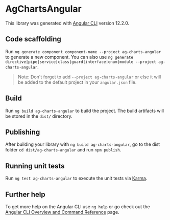 # AgChartsAngular

This library was generated with [Angular CLI](https://github.com/angular/angular-cli) version 12.2.0.

## Code scaffolding

Run `ng generate component component-name --project ag-charts-angular` to generate a new component. You can also use `ng generate directive|pipe|service|class|guard|interface|enum|module --project ag-charts-angular`.
> Note: Don't forget to add `--project ag-charts-angular` or else it will be added to the default project in your `angular.json` file. 

## Build

Run `ng build ag-charts-angular` to build the project. The build artifacts will be stored in the `dist/` directory.

## Publishing

After building your library with `ng build ag-charts-angular`, go to the dist folder `cd dist/ag-charts-angular` and run `npm publish`.

## Running unit tests

Run `ng test ag-charts-angular` to execute the unit tests via [Karma](https://karma-runner.github.io).

## Further help

To get more help on the Angular CLI use `ng help` or go check out the [Angular CLI Overview and Command Reference](https://angular.io/cli) page.
